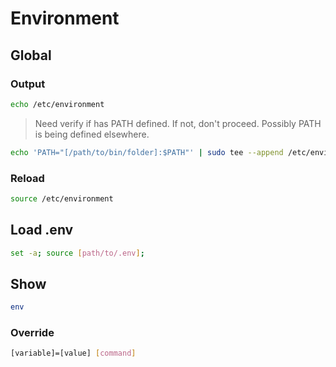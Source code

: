 # Environment

## Global

### Output

```sh
echo /etc/environment
```

> Need verify if has PATH defined. If not, don't proceed. Possibly PATH is being defined elsewhere.

```sh
echo 'PATH="[/path/to/bin/folder]:$PATH"' | sudo tee --append /etc/environment
```

### Reload

```sh
source /etc/environment
```

## Load .env

```sh
set -a; source [path/to/.env];
```

## Show

```sh
env
```

### Override

```sh
[variable]=[value] [command]
```
